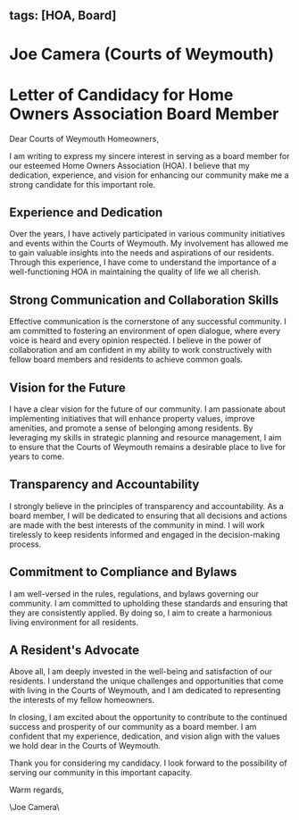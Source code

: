 tags: [HOA, Board]
---

# Joe Camera (Courts of Weymouth)

# Letter of Candidacy for Home Owners Association Board Member

Dear Courts of Weymouth Homeowners,

I am writing to express my sincere interest in serving as a board member for our esteemed Home Owners Association (HOA). I believe that my dedication, experience, and vision for enhancing our community make me a strong candidate for this important role.

## **Experience and Dedication**

Over the years, I have actively participated in various community initiatives and events within the Courts of Weymouth. My involvement has allowed me to gain valuable insights into the needs and aspirations of our residents. Through this experience, I have come to understand the importance of a well-functioning HOA in maintaining the quality of life we all cherish.

## **Strong Communication and Collaboration Skills**

Effective communication is the cornerstone of any successful community. I am committed to fostering an environment of open dialogue, where every voice is heard and every opinion respected. I believe in the power of collaboration and am confident in my ability to work constructively with fellow board members and residents to achieve common goals.

## **Vision for the Future**

I have a clear vision for the future of our community. I am passionate about implementing initiatives that will enhance property values, improve amenities, and promote a sense of belonging among residents. By leveraging my skills in strategic planning and resource management, I aim to ensure that the Courts of Weymouth remains a desirable place to live for years to come.

## **Transparency and Accountability**

I strongly believe in the principles of transparency and accountability. As a board member, I will be dedicated to ensuring that all decisions and actions are made with the best interests of the community in mind. I will work tirelessly to keep residents informed and engaged in the decision-making process.

## **Commitment to Compliance and Bylaws**

I am well-versed in the rules, regulations, and bylaws governing our community. I am committed to upholding these standards and ensuring that they are consistently applied. By doing so, I aim to create a harmonious living environment for all residents.

## **A Resident's Advocate**

Above all, I am deeply invested in the well-being and satisfaction of our residents. I understand the unique challenges and opportunities that come with living in the Courts of Weymouth, and I am dedicated to representing the interests of my fellow homeowners.

In closing, I am excited about the opportunity to contribute to the continued success and prosperity of our community as a board member. I am confident that my experience, dedication, and vision align with the values we hold dear in the Courts of Weymouth.

Thank you for considering my candidacy. I look forward to the possibility of serving our community in this important capacity.

Warm regards,

\Joe Camera\